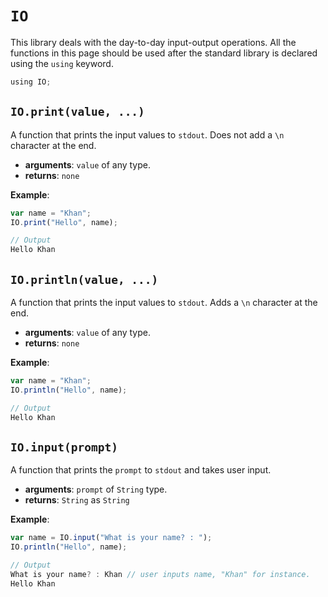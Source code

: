 # `IO`

This library deals with the day-to-day input-output operations. All the functions in this page should be used after the standard library is declared using the `using` keyword.

```javascript
using IO;
```

## `IO.print(value, ...)`

A function that prints the input values to `stdout`. Does not add a `\n` character at the end.

- **arguments**: `value` of any type.
- **returns**: `none`

**Example**:

```javascript
var name = "Khan";
IO.print("Hello", name);

// Output
Hello Khan
```

## `IO.println(value, ...)`

A function that prints the input values to `stdout`. Adds a `\n` character at the end.

- **arguments**: `value` of any type.
- **returns**: `none`

**Example**:

```javascript
var name = "Khan";
IO.println("Hello", name);

// Output
Hello Khan
```

## `IO.input(prompt)`

A function that prints the `prompt` to `stdout` and takes user input.

- **arguments**: `prompt` of `String` type.
- **returns**: `String` as `String`

**Example**:

```javascript
var name = IO.input("What is your name? : ");
IO.println("Hello", name);

// Output
What is your name? : Khan // user inputs name, "Khan" for instance.
Hello Khan
```
